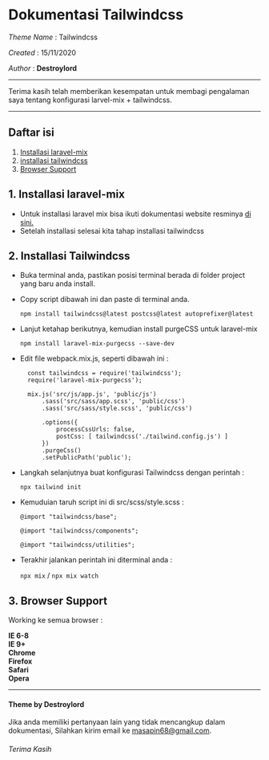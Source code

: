 # Dokumentasi Tailwindcss

*Theme Name* : Tailwindcss 

*Created*    : 15/11/2020 

*Author*     : **Destroylord**

***
Terima kasih telah memberikan kesempatan untuk membagi pengalaman saya tentang konfigurasi larvel-mix + tailwindcss.
***

## Daftar isi

1. [Installasi laravel-mix](#1-installasi-laravel-mix)
2. [installasi tailwindcss](#2-installasi-tailwindcss)
3. [Browser Support](#3-browser-support)

##  1. Installasi laravel-mix

* Untuk installasi laravel mix bisa ikuti dokumentasi website resminya [di sini.](https://laravel-mix.com/docs/6.0/installation) 
* Setelah installasi selesai kita tahap installasi tailwindcss

##  2. Installasi Tailwindcss

* Buka terminal anda, pastikan posisi terminal berada di folder project yang baru anda install.

* Copy script dibawah ini dan paste di terminal anda.
  
  ```npm install tailwindcss@latest postcss@latest autoprefixer@latest```
  
* Lanjut ketahap berikutnya, kemudian install purgeCSS untuk laravel-mix
  
  ```npm install laravel-mix-purgecss --save-dev```

* Edit file webpack.mix.js, seperti dibawah ini : 
  ```let mix = require('laravel-mix');
    const tailwindcss = require('tailwindcss');
    require('laravel-mix-purgecss');

    mix.js('src/js/app.js', 'public/js')
        .sass('src/sass/app.scss', 'public/css')
        .sass('src/sass/style.scss', 'public/css')
    
        .options({
            processCssUrls: false,
            postCss: [ tailwindcss('./tailwind.config.js') ]
        })
        .purgeCss()
        .setPublicPath('public');
* Langkah selanjutnya buat konfigurasi Tailwindcss dengan perintah :

    ```npx tailwind init```

* Kemuduian taruh script ini di src/scss/style.scss :

    ```@import "tailwindcss/base";```

    ```@import "tailwindcss/components";```

    ```@import "tailwindcss/utilities";```
* Terakhir jalankan perintah ini diterminal anda :

    ```npx mix``` / ```npx mix watch```

##  3. Browser Support
Working ke semua browser : 
 
**IE 6-8**   
**IE 9+**   
**Chrome**   
**Firefox**   
**Safari**   
**Opera** 
***

#### Theme by Destroylord
Jika anda memiliki pertanyaan lain yang tidak mencangkup dalam dokumentasi, Silahkan kirim email ke <masapin68@gmail.com>.
<br>

###### Terima Kasih
